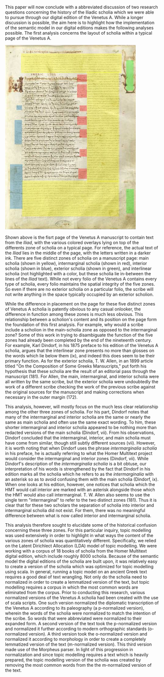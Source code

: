 This paper will now conclude with a abbreviated discussion of two research questions concerning the history of the Iliadic scholia which we were able to pursue through our digital edition of the Venetus A. While a longer discussion is possible, the aim here is to highlight how the implementation of the semantic model in our digital editions makes the following analyses possible. The first analysis concerns the layout of scholia within a typical page of the Venetus A.

![Folio 12 recto](https://raw.githubusercontent.com/neelsmith/heidelberg/master/imgs/DSE2.JPG)

Shown above is the fisrt page of the Venetus A manuscript to contain text from the *Iliad*, with the various colored overlays lying on top of the differents zone of scholia on a typical page. For reference, the actual text of the *Iliad* lies in the middle of the page, with the letters written in a darker ink. There are five distinct zones of scholia on a manuscript page: main scholia (shown in yellow), intermarginal scholia (shown in red), interior scholia (shown in blue), exterior scholia (shown in green), and interlinear scholia (not highlighted with a color, but these scholia lie in-between the lines of the *Iliad* text). While not every folio of the Venetus A contains every type of scholia, every folio maintains the spatial integrity of the five zones. So even if there are no exterior scholia on a particular folio, the scribe will not write anything in the space typically occupied by an exterior scholion.  

While the difference in placement on the page for these five distinct zones of Venetus A scholia is patently obvious to any casual onlooker, the difference in function among these zones is much less obvious. This relationship between a scholion's content and its position on the page form the foundation of this first analysis. For example, why would a scribe include a scholion in the main-scholia zone as opposed to the intermarginal zone? Some of this work in trying to disambiguate the function of the five zones had already been completed by the end of the nineteenth century. For example, Karl Dindorf, in his 1875 preface to his edition of the Venetus A scholia, argues that the interlinear zone presents no more than glosses on the words which lie below them (ix), and indeed this does seem to be their primary function. As for the exterior scholia, T. W. Allen, in an 1899 article titled "On the Composition of Some Greeks Mansucripts," put forth his hypothesis that these scholia are the result of an editorial pass through the manuscript (181). For Allen, the main, intermarginal, and interior scholia were all written by the same scribe, but the exterior scholia were undoubtedly the work of a different scribe checking the work of the previous scribe against the original sources for the manuscript and making corrections when necessary in the outer margin (172).

This analysis, however, will mostly focus on the much less clear relationship among the other three zones of scholia. For his part, Dindorf notes that many of the intermarginal and interior scholia are the same or nearly the same as main scholia and often use the same exact wording. To him, these shorter intermarginal and interior scholia appeared to be nothing more than redacted versions of the main scholia (Dindorf, vii). From his observations, Dindorf concluded that the intermarginal, interior, and main scholia must have come from similar, though still subtly different sources (vii). However, it is worth noting that when Dindorf uses the phrase *intermarginalia scholia* in his preface, he is actually referring to what the Homer Multitext project would consider the intermarginal and interior zones (Dindorf, vii). While Dindorf's description of the *intermarginalia scholia* is a bit obtuse, our interpretation of his words is strengthened by the fact that Dindorf in his edition marks all the scholia which he refers to as the *intermarginalia* with an asterisk so as to avoid confusing them with the main scholia (Dindorf, ix). When one looks at his edition, however, one notices that scholia which the HMT would call interior are marked with an asterisk alongside those which the HMT would also call intermarginal. T. W. Allen also seems to use the single term "intermarginal" to refer to the two distinct zones (181). Thus it is clear that for these two scholars the separation of scholia into interior and intermarginal scholia did not exist. For them, there was no meaningful difference between what is now called interior and intermarginal scholia.

This analysis therefore sought to elucidate some of the historical confusion concerning these three zones. For this particular inquiry, topic modelling was used extensively in order to highlight in what ways the content of the various zones of scholia was quantitatively different. Specifically, we relied on the Latent Dirichlect Allocation (LDA) model of topic modelling. We were working with a corpus of 18 books of scholia from the Homer Multitext digital edition, which include roughly 8000 scholia. Because of the semantic model the digital editions of the scholia are built upon, it was relatively easy to create a version of the scholia which was optimized for topic modelling using scala. In general, running a topic model on an ancient Greek text requires a good deal of text wrangling. Not only do the scholia need to normalized in order to create a lemmatized version of the text, but topic modelling requires a corpus in which the most common words are eliminated from the corpus. Prior to conducting this research, various normalized versions of the Venetus A scholia had been created with the use of scala scripts. One such version normalized the diplomatic transcription of the Venetus A according to its paleography (a p-normalized version), wherein the words of the scholia were normalized to match the intention of the scribe. So words that were abbreviated were normalized to their expanded form. A second version of the text took the p-normalized version and normalized it further according to modern orthographic standards (o-normalized version). A third version took the o-normalized version and normalized it according to morphology in order to create a completely lemmatized version of the text (m-normalized version). This third version made use of the Morpheus parser. In light of this progression in normalization and since topic modelling requires a text which is heavily prepared, the topic modelling version of the scholia was created by removing the most common words from the the m-normalized version of the text.
